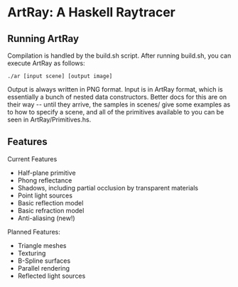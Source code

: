 ArtRay: A Haskell Raytracer
===========================

Running ArtRay
--------------

Compilation is handled by the build.sh script. After running build.sh,
you can execute ArtRay as follows:

    ./ar [input scene] [output image]

Output is always written in PNG format. Input is in ArtRay format, which is
essentially a bunch of nested data constructors. Better docs for this are on
their way -- until they arrive, the samples in scenes/ give some examples as to
how to specify a scene, and all of the primitives available to you can be seen
in ArtRay/Primitives.hs.

Features
----------------
Current Features

* Half-plane primitive
* Phong reflectance
* Shadows, including partial occlusion by transparent materials
* Point light sources
* Basic reflection model
* Basic refraction model
* Anti-aliasing (new!)

Planned Features:

* Triangle meshes
* Texturing
* B-Spline surfaces
* Parallel rendering
* Reflected light sources
